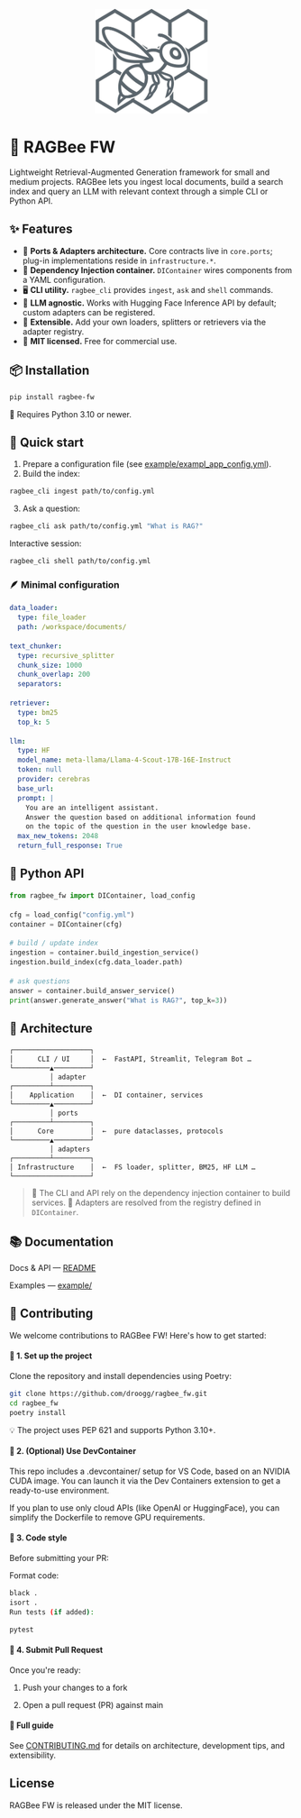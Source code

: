 <p align="center">
  <img src="ragbee_logo.png" alt="RAGBee logo" width="200"/>
</p>

# 🐝 RAGBee FW

Lightweight Retrieval-Augmented Generation framework for small and medium projects. RAGBee lets you ingest local documents, build a search index and query an LLM with relevant context through a simple CLI or Python API.

## ✨ Features

- 🧩 **Ports & Adapters architecture.** Core contracts live in `core.ports`; plug-in implementations reside in `infrastructure.*`.
- 🔌 **Dependency Injection container.** `DIContainer` wires components from a YAML configuration.
- 🖥 **CLI utility.** `ragbee_cli` provides `ingest`, `ask` and `shell` commands.
- 🤖 **LLM agnostic.** Works with Hugging Face Inference API by default; custom adapters can be registered.
- 🔧 **Extensible.** Add your own loaders, splitters or retrievers via the adapter registry.
- 📜 **MIT licensed.** Free for commercial use.

## 📦 Installation

```bash
pip install ragbee-fw
```

🐍 Requires Python 3.10 or newer.

## 🚀 Quick start

1. Prepare a configuration file (see [example/exampl_app_config.yml](example/exampl_app_config.yml)).
2. Build the index:

```bash
ragbee_cli ingest path/to/config.yml
```

3. Ask a question:

```bash
ragbee_cli ask path/to/config.yml "What is RAG?"
```

Interactive session:

```bash
ragbee_cli shell path/to/config.yml
```

### 🪶 Minimal configuration

```yaml
data_loader:
  type: file_loader
  path: /workspace/documents/

text_chunker:
  type: recursive_splitter
  chunk_size: 1000
  chunk_overlap: 200
  separators:

retriever:
  type: bm25
  top_k: 5

llm:
  type: HF
  model_name: meta-llama/Llama-4-Scout-17B-16E-Instruct
  token: null
  provider: cerebras
  base_url:
  prompt: |
    You are an intelligent assistant.
    Answer the question based on additional information found
    on the topic of the question in the user knowledge base.
  max_new_tokens: 2048
  return_full_response: True
```

## 🐍 Python API

```python
from ragbee_fw import DIContainer, load_config

cfg = load_config("config.yml")
container = DIContainer(cfg)

# build / update index
ingestion = container.build_ingestion_service()
ingestion.build_index(cfg.data_loader.path)

# ask questions
answer = container.build_answer_service()
print(answer.generate_answer("What is RAG?", top_k=3))
```

## 🧱 Architecture

```text
┌───────────────────┐
│      CLI / UI     │  ←  FastAPI, Streamlit, Telegram Bot …
└─────────▲─────────┘
          │ adapter
┌─────────┴─────────┐
│    Application    │  ←  DI container, services
└─────────▲─────────┘
          │ ports
┌─────────┴─────────┐
│      Core         │  ←  pure dataclasses, protocols
└─────────▲─────────┘
          │ adapters
┌─────────┴─────────┐
│ Infrastructure    │  ←  FS loader, splitter, BM25, HF LLM …
└───────────────────┘
```

> 🧠 The CLI and API rely on the dependency injection container to build services. 
> 🧩 Adapters are resolved from the registry defined in `DIContainer`.

## 📚 Documentation

Docs & API — [README](https://github.com/droogg/ragbee_fw/blob/main/README.md)

Examples — [example/](https://github.com/droogg/ragbee_fw/tree/main/example)

## 🤝 Contributing

We welcome contributions to RAGBee FW! Here's how to get started:

#### 🔧 1. Set up the project

Clone the repository and install dependencies using Poetry:

```bash
git clone https://github.com/droogg/ragbee_fw.git
cd ragbee_fw
poetry install
```
💡 The project uses PEP 621 and supports Python 3.10+.

#### 🐳 2. (Optional) Use DevContainer

This repo includes a .devcontainer/ setup for VS Code, based on an NVIDIA CUDA image.
You can launch it via the Dev Containers extension to get a ready-to-use environment.

If you plan to use only cloud APIs (like OpenAI or HuggingFace), you can simplify the Dockerfile to remove GPU requirements.

#### 🧼 3. Code style

Before submitting your PR:

Format code:

```bash
black .
isort .
Run tests (if added):
```
```bash
pytest
```

#### 🚀 4. Submit Pull Request

Once you're ready:

1. Push your changes to a fork

2. Open a pull request (PR) against main

#### 📘 Full guide
See [CONTRIBUTING.md](CONTRIBUTING.md) for details on architecture, development tips, and extensibility.

## License

RAGBee FW is released under the MIT license.